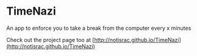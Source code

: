 # TimeNazi
An app to enforce you to take a break from the computer every x minutes

Check out the project page too at [http://notisrac.github.io/TimeNazi](http://notisrac.github.io/TimeNazi)
